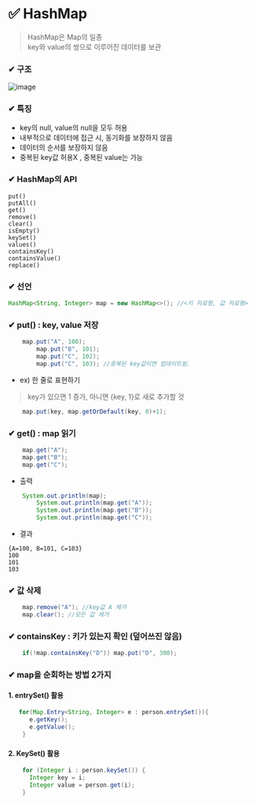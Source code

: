 # ✅ HashMap 
> HashMap은 Map의 일종       
> key와 value의 쌍으로 이루어진 데이터를 보관      

### ✔ 구조   
![image](https://user-images.githubusercontent.com/72757829/135703042-d0ba085b-b45b-4ccd-be6d-5ee99a5ec4ec.png)     

### ✔ 특징
- key의 null, value의 null을 모두 허용     
- 내부적으로 데이터에 접근 시, 동기화를 보장하지 않음
- 데이터의 순서를 보장하지 않음
- 중복된 key값 허용X , 중복된 value는 가능     

### ✔ HashMap의 API    
```
put()
putAll()
get()
remove()
clear()
isEmpty()
keySet()
values()
containsKey()
containsValue()
replace()
```

### ✔ 선언
```java
HashMap<String, Integer> map = new HashMap<>(); //<키 자료형, 값 자료형>
```

### ✔ put() : key, value 저장
```java
    map.put("A", 100);
		map.put("B", 101);
		map.put("C", 102);
		map.put("C", 103); //중복된 key값이면 업데이트됨.
```

- ex) 한 줄로 표현하기
> key가 있으면 1 증가, 아니면 {key, 1}로 새로 추가할 것    
```java
    map.put(key, map.getOrDefault(key, 0)+1);
```

### ✔ get() : map 읽기
```java
    map.get("A");
    map.get("B");
    map.get("C");
```
- 출력
```java
    System.out.println(map);
		System.out.println(map.get("A"));
		System.out.println(map.get("B"));
		System.out.println(map.get("C"));
```
- 결과
```
{A=100, B=101, C=103}
100
101
103
```    

### ✔ 값 삭제    
```java
    map.remove("A"); //key값 A 제거
    map.clear(); //모든 값 제거
```

### ✔ containsKey : 키가 있는지 확인 (덮어쓰진 않음)
```java
    if(!map.containsKey("D")) map.put("D", 300); 
```


### ✔ map을 순회하는 방법 2가지    
#### 1. entrySet() 활용     
```java
   for(Map.Entry<String, Integer> e : person.entrySet()){
      e.getKey();
      e.getValue();
    }
```   

#### 2. KeySet() 활용
```java 
    for (Integer i : person.keySet()) {
      Integer key = i;
      Integer value = person.get(i);
    }
```

